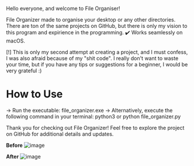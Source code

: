 Hello everyone, and welcome to File Organiser!

File Organizer made to organise your desktop or any other directories. There are ton of the same projects on GitHub, but there is only my vision to this program and expirience in the programming.
✔️ Works seamlessly on macOS.

[!] This is only my second attempt at creating a project, and I must confess, I was also afraid because of my 
"shit code". I really don't want to waste your time, but if you have any tips or suggestions for a beginner, I would be very grateful :)

# How to Use
-> Run the executable: file_organizer.exe
-> Alternatively, execute the following command in your terminal: python3 or python file_organizer.py


Thank you for checking out File Organizer! Feel free to explore the project on GitHub for additional details and updates.

**Before**
![image](https://github.com/ValikRTMM/FileOrganizer/assets/116544714/31b73862-55e2-49c7-bd17-d71042747c93)

**After**
![image](https://github.com/ValikRTMM/FileOrganizer/assets/116544714/90a3d913-c1f6-4cf9-9784-3ef2f9a68159)

